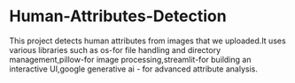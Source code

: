 # Human-Attributes-Detection
This project detects human attributes from images that we uploaded.It uses various libraries such as os-for file handling and directory management,pillow-for image processing,streamlit-for building an interactive UI,google generative ai - for advanced attribute analysis.
